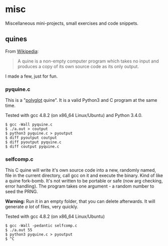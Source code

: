 # misc
Miscellaneous mini-projects, small exercises and code snippets.

## quines
From [Wikipedia](https://en.wikipedia.org/wiki/Quine_%28computing%29):
> A quine is a non-empty computer program which takes no input and produces a copy of its own source code as its only output.

I made a few, just for fun.

### pyquine.c

This is a "[polyglot](https://en.wikipedia.org/wiki/Polyglot_%28computing%29) quine". It is a valid Python3 and C program at the same time.

Tested with gcc 4.8.2 (on x86_64 Linux/Ubuntu) and Python 3.4.0.

```
$ gcc -Wall pyquine.c
$ ./a.out > coutput
$ python3 pyquine.c > pyoutput
$ diff pyoutput coutput 
$ diff pyoutput pyquine.c
$ diff coutput pyquine.c
```

### selfcomp.c

This C quine will write it's own source code into a new, randomly named, file in the current directory, call gcc on it and execute the binary.
Kind of like a quine fork-bomb. It's not written to be portable or safe (now arg checking, error handling). The program takes one argument -
a random number to seed the PRNG.

**Warning:** Run it in an empty folder, that you can delete afterwards. It will generate *a lot* of files, very quickly.

Tested with gcc 4.8.2 (on x86_64 Linux/Ubuntu)

```
$ gcc -Wall -pedantic selfcomp.c
$ ./a.out 55
$ python3 pyquine.c > pyoutput
$ ^C
```

